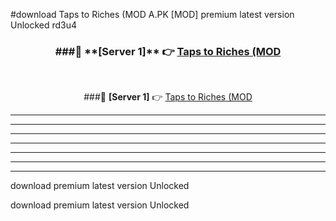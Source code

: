 #download Taps to Riches (MOD A.PK [MOD] premium latest version Unlocked rd3u4 



<div align="center">
<h3>###🔹 **[Server 1]** 👉 <a href="https://download1apk.web.app/">Taps to Riches (MOD</a></h3><br>


###🔹 **[Server 1]** 👉 <a href="https://download1apk.web.app/">Taps to Riches (MOD</a></h3>
</div>



----------------------------------------------------------

----------------------------------------------------------

----------------------------------------------------------

----------------------------------------------------------

----------------------------------------------------------

----------------------------------------------------------

----------------------------------------------------------

download premium latest version Unlocked

download premium latest version Unlocked
